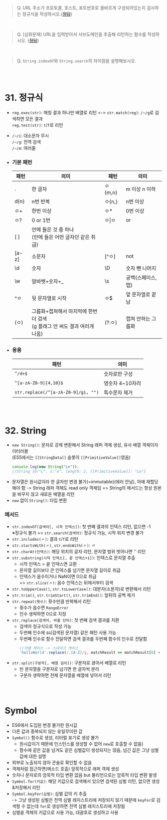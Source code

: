 > Q. URL 주소가 프로토콜, 호스트, 포트번호로 올바르게 구성되어있는지 검사하는 정규식을 작성하시오.(~~[정답](https://regex101.com/r/pyAr0k/1)~~)

<br>

> Q. (심화문제) URL을 입력받아서 서브도메인을 추출해 리턴하는 함수를 작성하시오. (~~[정답](https://blog.rhostem.com/posts/2018-11-11-regex-capture-group)~~)

<br>

>Q. `String.indexOf`와 `String.search`의 차이점을 설명해보시오.

<br><br>

# 31. 정규식
- `reg.exec(str)`: 매칭 결과 하나만 배열로 리턴 <->   `str.match(reg)`:  `/~/g`로 검색하면 모든 결과<br>`reg.test(str)`: `t`/`f`로 리턴
- `/~/i`: 대소문자 무시<br>`/~/g`: 전역 검색<br>`/~/m`: 여러줄

- ### 기본 패턴
  |<center>패턴|<center>의미|<center>패턴|<center>의미|
  |------|---|---|---|
  |.|한 글자|ㅇ{m,n}|m 이상 n 이하|
  |d{n}|n번 반복|ㅇ{n,}|n번 이상|
  |ㅇ+|한번 이상|ㅇ*|0번 이상|
  |ㅇ?|0 or 1번|ㅇ\|ㅇ|or|
  |[ ]|안에 들은 것 중 하나<br>(안에 들은 어떤 글자던 같은 취급)
  |[a-z]|소문자|[^ㅇ]|not|
  |\d|숫자|\D|숫자 뺀 나머지|
  |\w|알바벳+숫자+_|\s|공백(스페이스, 탭)|
  |^ㅇ|뒷 문자열로 시작|ㅇ$|앞 문자열로 끝남|
  |(ㅇ)|그룹화+캡쳐해서 마지막에 한번 더 검색<br>(g 플래그 안 써도 결과 여러개 나옴)|(?:ㅇ)|캡쳐 안하는 그룹화

- ### 응용
  |<center>패턴|<center>의미|
  |------|---|
  |`^/d+$`|숫자로만 구성|
  |`^[a-zA-Z0-9]{4,10}$`|영숫자 4~10자리|
  |`str.replace(/^[a-zA-Z0-9]/gi, "")`|특수문자 제거|


<br><br>

# 32. String
- `new String()`: 문자로 강제 변환해서 String 래퍼 객체 생성, 유사 배열 객체이자 이터러블<br>(ES5에서는 `[[StringData]]` 슬롯이 `[[PrimitiveValue]]`였음)
  ```javascript
  console.log(new String("Le"));
  //String {0:"L", 1:"e", length: 2, [[PrimitiveValue]]: "Le"}
  ```
- 문자열은 원시값이라 한 글자만 변경 불가(=immutable)(에러 안남), 아예 재할당 해야 함 -> String 래퍼 객체도 read only 객체임 => String의 메서드는 항상 원본을 바꾸지 않고 새로운 배열을 리턴
- `new` 없이 `String()`: 타입 변환
### 메서드
- `str.indexOf(검색어[, 시작 인덱스])`: 첫 번째 결과의 인덱스 리턴, 없으면 -1 <br>※정규식 불가 => `str.search(검색어)`: 정규식 가능, 시작 위치 변경 불가
- `str.includes(〃)`: 결과 `t`/`f`로 리턴
- `str.startsWith(〃)`, `str.endsWith(〃)`: 〃
- `str.charAt(인덱스)`: 해당 위치의 글자 리턴, 문자열 범위 벗어나면 '' 리턴
- `str.substring(시작 인덱스[, 끝 인덱스+1])`: 인덱스로 문자열 추출
  - 시작 인덱스 > 끝 인덱스면 교환
  - 문자열 길이보다 큰 인덱스를 넘기면 문자열 길이로 취급
  - 인덱스가 음수이거나 NaN이면 0으로 취급<br>
  => `str.slice(〃)`: 음수 인덱스는 뒤에서부터 검색 
- `str.toUpperCase()`, `str.toLowerCase()`: 대문자(소문자)로 변환해서 리턴
- `str.trim()`, `str.trimStart()`, `str.trimEnd()`: 앞뒤의 공백 제거
- `str.repeat(횟수)`: 횟수만큼 반복해서 리턴
  - 횟수가 음수면 `RangeError`
  - 인수 생략하면 0으로 지정
- `str.replace(검색어, 바꿀 단어)`: 첫 번째 검색 결과를 치환
  - 검색어 정규식으로 작성 가능
  - 두번째 인수에 `$&`(검색된 문자열) 같은 패턴 사용 가능
  - 두번째 인수로 함수 전달하면 검색 결과를 두번째 함수의 인수로 전달함
    ```javascript
    //카멜 케이스 -> 스네이크 케이스
    'helloWorld'.replace(/.[A-Z]/g, matchResult => matchResult[0] + '_' + matchResult[1].toLowerCase())
    ```
- `str.split(구분자[, 배열 길이])`: 구분자로 끊어서 배열로 리턴 
  - 빈 문자열을 구분자로 넘기면 한 글자씩 분리
  - 구분자 생략하면 전체 문자열을 배열에 넣어서 리턴

<br><br>

# Symbol
- ES6에서 도입된 변경 불가한 원시값
- 다른 값과 중복되지 않는 유일무이한 값
- `Symbol()` 함수로 생성, 리터럴 표기로 생성 불가 
  - 원시값이기 때문에 인스턴스를 생성할 수 없어 `new`로 호출할 수 없음)
  - 함수에 같은 값을 넘겨도 같은 심벌값이 생성되지는 않음, 넘긴 값은 그냥 심벌값에 대한 설명
- 외부로 노출되지 않아 콘솔로 확인할 수 없음
- 객체처럼 접근하면(메소드 호출) 암묵적으로 래퍼 객체 생성
- 숫자나 문자로의 암묵적 타입 변환 없음 but 불리언으로는 암묵적 타입 변환 발생
- `Symbol.for(키값)`: 해당 키값으로 검색해서 있으면 검색된 심벌 리턴, 없으면 생성&저장해서 리턴 
- `Symbol.keyFor(심벌)`: 심벌 값의 키 추출<br>
-> 그냥 생성된 심벌은 전역 심벌 레지스트리에 저장되지 않기 때문에 `keyFor`로 검색할 수 없는데 `for`로 생성하면 전역 심벌 레지스트리에 저장됨
- 심벌을 객체의 키값으로 사용 가능, 대괄호로 생성하고 사용